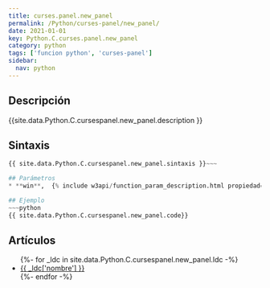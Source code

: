 ```yaml
---
title: curses.panel.new_panel
permalink: /Python/curses-panel/new_panel/
date: 2021-01-01
key: Python.C.curses.panel.new_panel
category: python
tags: ['funcion python', 'curses-panel']
sidebar: 
  nav: python
---
```


## Descripción
{{site.data.Python.C.cursespanel.new_panel.description }}

## Sintaxis
~~~python
{{ site.data.Python.C.cursespanel.new_panel.sintaxis }}~~~

## Parámetros
* **win**,  {% include w3api/function_param_description.html propiedad=site.data.Python.C.curses.panel.new_panel valor="win" %}

## Ejemplo
~~~python
{{ site.data.Python.C.cursespanel.new_panel.code}}
~~~

## Artículos
<ul>
{%- for _ldc in site.data.Python.C.cursespanel.new_panel.ldc -%}
   <li>
       <a href="{{_ldc['url'] }}">{{ _ldc['nombre'] }}</a>
   </li>
{%- endfor -%}
</ul>
